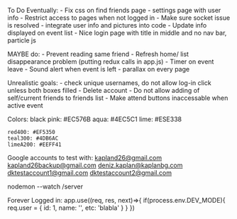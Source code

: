 To Do Eventually:
    - Fix css on find friends page
    - settings page with user info
    - Restrict access to pages when not logged in
    - Make sure socket issue is resolved
    - integrate user info and pictures into code
    - Update info displayed on event list
    - Nice login page with title in middle and no nav bar, particle js

MAYBE do:
    - Prevent reading same friend
    - Refresh home/ list disappearance problem (putting redux calls in app.js)
    - Timer on event leave
    - Sound alert when event is left
    - parallax on every page

Unrealistic goals:
    - check unique usernames, do not allow log-in click unless both boxes filled
    - Delete account
    - Do not allow adding of self/current friends to friends list
    - Make attend buttons inaccessable when active event

Colors: black
    pink: #EC576B
    aqua: #4EC5C1
    lime: #ESE338

    red400: #EF5350
    teal300: #4DB6AC
    limeA200: #EEFF41

Google accounts to test with:
    kapland26@gmail.com
    kapland26backup@gmail.com
    deniz.kaplan@kaplanbg.com
    dktestaccount1@gmail.com
    dktestaccount2@gmail.com

nodemon --watch /server

Forever Logged in:
app.use((req, res, next)=>{
    if(process.env.DEV_MODE){
        req.user = {
            id: 1,
            name: '<Your Name>',
            etc: 'blabla'
        }
    }
})